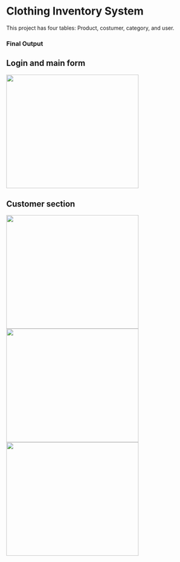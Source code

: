 <h1>Clothing Inventory System</h1>

<p>This project has four tables: Product, costumer, category, and user.</p>

<h3>Final Output</h3>

<h2>Login and main form</h2>
<img src="https://suelenduarte.github.io/ClothingInventorySystem/images/login.PNG" width = 350 height = 300<img src="https://suelenduarte.github.io/ClothingInventorySystem/images/main.PNG" width = 350 height = 300> 

<h2>Customer section</h2>
<img src="https://suelenduarte.github.io/ClothingInventorySystem/images/customer-add.PNG" width = 350 height = 300> 
<img src="https://suelenduarte.github.io/ClothingInventorySystem/images/customer-all.PNG" width = 350 height = 300> 
<img src="https://suelenduarte.github.io/ClothingInventorySystem/images/customer-search.PNG" width = 350 height = 300> 
